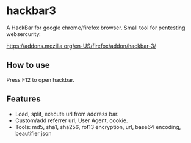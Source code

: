 # hackbar3
A HackBar for google chrome/firefox browser. Small tool for pentesting websercurity.

https://addons.mozilla.org/en-US/firefox/addon/hackbar-3/

## How to use
Press F12 to open hackbar.

## Features
- Load, split, execute url from address bar.
- Custom/add referrer url, User Agent, cookie.
- Tools: md5, sha1, sha256, rot13 encryption, url, base64 encoding, beautifier json
